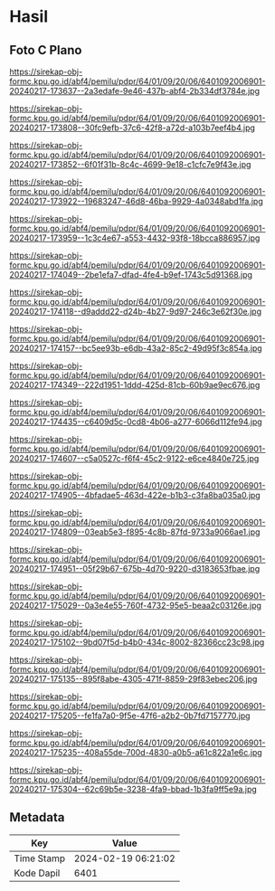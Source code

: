 # Hasil

## Foto C Plano

https://sirekap-obj-formc.kpu.go.id/abf4/pemilu/pdpr/64/01/09/20/06/6401092006901-20240217-173637--2a3edafe-9e46-437b-abf4-2b334df3784e.jpg

https://sirekap-obj-formc.kpu.go.id/abf4/pemilu/pdpr/64/01/09/20/06/6401092006901-20240217-173808--30fc9efb-37c6-42f8-a72d-a103b7eef4b4.jpg

https://sirekap-obj-formc.kpu.go.id/abf4/pemilu/pdpr/64/01/09/20/06/6401092006901-20240217-173852--6f01f31b-8c4c-4699-9e18-c1cfc7e9f43e.jpg

https://sirekap-obj-formc.kpu.go.id/abf4/pemilu/pdpr/64/01/09/20/06/6401092006901-20240217-173922--19683247-46d8-46ba-9929-4a0348abd1fa.jpg

https://sirekap-obj-formc.kpu.go.id/abf4/pemilu/pdpr/64/01/09/20/06/6401092006901-20240217-173959--1c3c4e67-a553-4432-93f8-18bcca886957.jpg

https://sirekap-obj-formc.kpu.go.id/abf4/pemilu/pdpr/64/01/09/20/06/6401092006901-20240217-174049--2be1efa7-dfad-4fe4-b9ef-1743c5d91368.jpg

https://sirekap-obj-formc.kpu.go.id/abf4/pemilu/pdpr/64/01/09/20/06/6401092006901-20240217-174118--d9addd22-d24b-4b27-9d97-246c3e62f30e.jpg

https://sirekap-obj-formc.kpu.go.id/abf4/pemilu/pdpr/64/01/09/20/06/6401092006901-20240217-174157--bc5ee93b-e6db-43a2-85c2-49d95f3c854a.jpg

https://sirekap-obj-formc.kpu.go.id/abf4/pemilu/pdpr/64/01/09/20/06/6401092006901-20240217-174349--222d1951-1ddd-425d-81cb-60b9ae9ec676.jpg

https://sirekap-obj-formc.kpu.go.id/abf4/pemilu/pdpr/64/01/09/20/06/6401092006901-20240217-174435--c6409d5c-0cd8-4b06-a277-6066d112fe94.jpg

https://sirekap-obj-formc.kpu.go.id/abf4/pemilu/pdpr/64/01/09/20/06/6401092006901-20240217-174607--c5a0527c-f6f4-45c2-9122-e6ce4840e725.jpg

https://sirekap-obj-formc.kpu.go.id/abf4/pemilu/pdpr/64/01/09/20/06/6401092006901-20240217-174905--4bfadae5-463d-422e-b1b3-c3fa8ba035a0.jpg

https://sirekap-obj-formc.kpu.go.id/abf4/pemilu/pdpr/64/01/09/20/06/6401092006901-20240217-174809--03eab5e3-f895-4c8b-87fd-9733a9066ae1.jpg

https://sirekap-obj-formc.kpu.go.id/abf4/pemilu/pdpr/64/01/09/20/06/6401092006901-20240217-174951--05f29b67-675b-4d70-9220-d3183653fbae.jpg

https://sirekap-obj-formc.kpu.go.id/abf4/pemilu/pdpr/64/01/09/20/06/6401092006901-20240217-175029--0a3e4e55-760f-4732-95e5-beaa2c03126e.jpg

https://sirekap-obj-formc.kpu.go.id/abf4/pemilu/pdpr/64/01/09/20/06/6401092006901-20240217-175102--9bd07f5d-b4b0-434c-8002-82366cc23c98.jpg

https://sirekap-obj-formc.kpu.go.id/abf4/pemilu/pdpr/64/01/09/20/06/6401092006901-20240217-175135--895f8abe-4305-471f-8859-29f83ebec206.jpg

https://sirekap-obj-formc.kpu.go.id/abf4/pemilu/pdpr/64/01/09/20/06/6401092006901-20240217-175205--fe1fa7a0-9f5e-47f6-a2b2-0b7fd7157770.jpg

https://sirekap-obj-formc.kpu.go.id/abf4/pemilu/pdpr/64/01/09/20/06/6401092006901-20240217-175235--408a55de-700d-4830-a0b5-a61c822a1e6c.jpg

https://sirekap-obj-formc.kpu.go.id/abf4/pemilu/pdpr/64/01/09/20/06/6401092006901-20240217-175304--62c69b5e-3238-4fa9-bbad-1b3fa9ff5e9a.jpg


## Metadata

| Key        | Value               |
| ---------- | ------------------- |
| Time Stamp | 2024-02-19 06:21:02 |
| Kode Dapil | 6401                |




